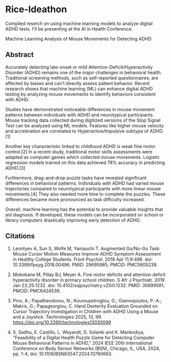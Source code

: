 # Rice-Ideathon
Compiled reserch on using machine learning models to analyze digital ADHD tests. I'll be presenting at the AI in Health Conference.

Machine Learning Analysis of Mouse Movements for Detecting ADHD

## Abstract

Accurately detecting late-onset or mild Attention-Deficit/Hyperactivity Disorder (ADHD) remains one of the major challenges in behavioral health. Traditional screening methods, such as self-reported questionnaires, are affected by biases and can’t directly assess patient behavior. Recent research shows that machine learning (ML) can enhance digital ADHD testing by analyzing mouse movements to identify behaviors consistent with ADHD.

Studies have demonstrated noticeable differences in mouse movement patterns between individuals with ADHD and neurotypical participants. Mouse tracking data collected during digitized versions of the Stop Signal Test can be analyzed using ML models. Features like higher mouse velocity and acceleration are correlated to Hyperactive/Impulsive subtype of ADHD.[1]

Another key characteristic linked to childhood ADHD is weak fine motor control.[2] In a recent study, traditional motor skills assessments were adapted as computer games which collected mouse movements. Logistic regression models trained on this data achieved 78% accuracy in predicting ADHD.[3]

Furthermore, drag-and-drop puzzle tasks have revealed significant differences in behavioral patterns. Individuals with ADHD had varied mouse trajectories compared to neurotypical participants with more linear mouse movements.[4] They also needed more time to complete the puzzles. These differences became more pronounced as task difficulty increased. 

Overall, machine learning has the potential to provide valuable insights that aid diagnosis. If developed, these models can be incorporated on school or library computers drastically improving early detection of ADHD.






## Citations


1.	Leontyev A, Sun S, Wolfe M, Yamauchi T. Augmented Go/No-Go Task: Mouse Cursor Motion Measures Improve ADHD Symptom Assessment in Healthy College Students. Front Psychol. 2018 Apr 11;9:496. doi: 10.3389/fpsyg.2018.00496. PMID: 29695985; PMCID: PMC5905239.


2.	Mokobane M, Pillay BJ, Meyer A. Fine motor deficits and attention deficit hyperactivity disorder in primary school children. S Afr J Psychiatr. 2019 Jan 22;25:1232. doi: 10.4102/sajpsychiatry.v25i0.1232. PMID: 30899581; PMCID: PMC6424539.




3.	Pino, A.; Papatheodorou, N.; Kouroupetroglou, G.; Giannopoulos, P.-A.; Makris, G.; Papageorgiou, C. Hand Dexterity Evaluation Grounded on Cursor Trajectory Investigation in Children with ADHD Using a Mouse and a Joystick. Technologies 2025, 13, 99. https://doi.org/10.3390/technologies13030099


4.	S. Sadhu, E. Castillo, L. Weyandt, D. Solanki and K. Mankodiya, "Feasibility of a Digital Health Puzzle Game for Detecting Computer Mouse Behavioral Patterns in ADHD," 2024 IEEE 20th International Conference on Body Sensor Networks (BSN), Chicago, IL, USA, 2024, pp. 1-4, doi: 10.1109/BSN63547.2024.10780663. 


